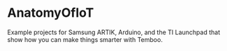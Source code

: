 # AnatomyOfIoT
Example projects for Samsung ARTIK, Arduino, and the TI Launchpad that show how you can make things smarter with Temboo.

